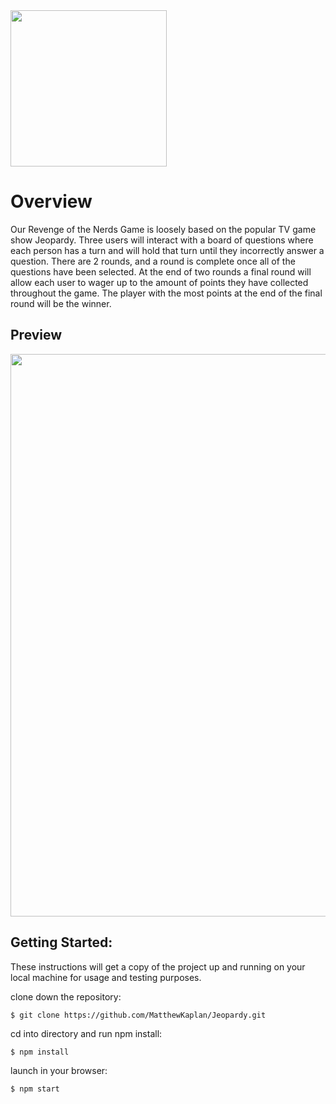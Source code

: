 <img src="https://i.imgur.com/KQkO81d.png" width="250" />

# Overview
Our Revenge of the Nerds Game is loosely based on the popular TV game show Jeopardy. Three users will interact with a board of questions where each person has a turn and will hold that turn until they incorrectly answer a question. There are 2 rounds, and a round is complete once all of the questions have been selected. At the end of two rounds a final round will allow each user to wager up to the amount of points they have collected throughout the game. The player with the most points at the end of the final round will be the winner.

## Preview

<img src="https://i.imgur.com/bcLM8uV.png" width="900" />


## Getting Started:

These instructions will get a copy of the project up and running on your local machine for usage and testing purposes.

clone down the repository:

```
$ git clone https://github.com/MatthewKaplan/Jeopardy.git
```

cd into directory and run npm install:

```
$ npm install
```

launch in your browser:

```
$ npm start
```


